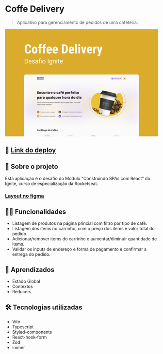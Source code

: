 # Coffe Delivery

> Aplicativo para gerenciamento de pedidos de uma cafeteria.

![Capa](./public/capa.png)

## 📲 [Link do deploy]()

## 📑 Sobre o projeto

Esta aplicação é o desafio do Módulo "Construindo SPAs com React" do Ignite, curso de especialização da Rocketseat.

### [Layout no figma](<https://www.figma.com/file/f89VcLKSllyuNUktm08p4r/Coffee-Delivery-(Copy)?node-id=0%3A1>)

## ✍🏻 Funcionalidades

- Listagem de produtos na página princial com filtro por tipo de café.
- Listagem dos items no carrinho, com o preço dos items e valor total do pedido.
- Adicionar/remover items do carrinho e aumentar/diminuir quantidade de items.
- Validar os inputs de endereço e forma de pagamento e confirmar a entrega do pedido.

## 🧠 Aprendizados

- Estado Global
- Contextos
- Reducers

## 🛠 Tecnologias utilizadas

- Vite
- Typescript
- Styled-components
- React-hook-form
- Zod
- Immer
